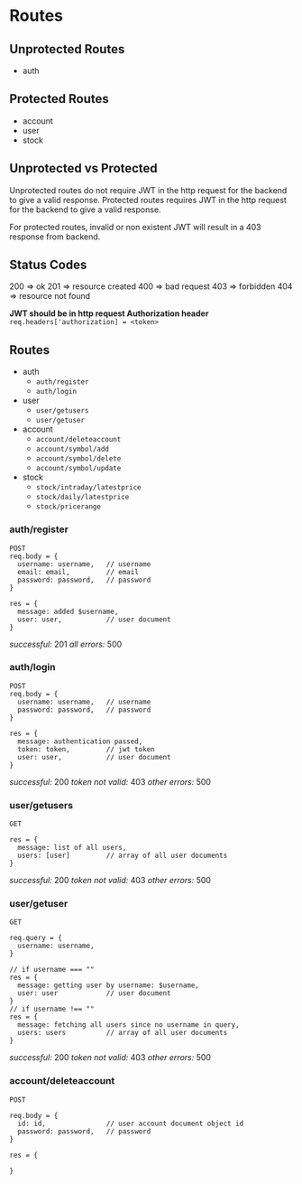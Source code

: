 # Routes

## Unprotected Routes
- auth

## Protected Routes
- account
- user
- stock

## Unprotected vs Protected
Unprotected routes do not require JWT in the http request for the backend to give a valid response.
Protected routes requires JWT in the http request for the backend to give a valid response.

For protected routes, invalid or non existent JWT will result in a 403 response from backend.

## Status Codes
200 => ok
201 => resource created
400 => bad request
403 => forbidden
404 => resource not found

**JWT should be in http request Authorization header**
`req.headers['authorization] = <token>`

## Routes
- auth
  - `auth/register`
  - `auth/login`
- user
  - `user/getusers`
  - `user/getuser`
- account
  - `account/deleteaccount`
  - `account/symbol/add`
  - `account/symbol/delete`
  - `account/symbol/update`
- stock
  - `stock/intraday/latestprice`
  - `stock/daily/latestprice`
  - `stock/pricerange`

### auth/register
```
POST
req.body = {
  username: username,   // username
  email: email,         // email
  password: password,   // password
}

res = {
  message: added $username,
  user: user,           // user document
}
```
*successful:* 201
*all errors:* 500

### auth/login
```
POST
req.body = {
  username: username,   // username 
  password: password,   // password
}

res = {
  message: authentication passed,
  token: token,         // jwt token
  user: user,           // user document
}
```
*successful:* 200
*token not valid:* 403
*other errors:* 500

### user/getusers
```
GET

res = {
  message: list of all users,
  users: [user]         // array of all user documents
}
```
*successful:* 200
*token not valid:* 403
*other errors:* 500

### user/getuser
```
GET

req.query = {
  username: username,
}

// if username === ""
res = {
  message: getting user by username: $username,     
  user: user            // user document
}
// if username !== ""
res = {
  message: fetching all users since no username in query,
  users: users          // array of all user documents
}
```
*successful:* 200
*token not valid:* 403
*other errors:* 500

### account/deleteaccount
```
POST

req.body = {
  id: id,               // user account document object id
  password: password,   // password
}

res = {

}
```
